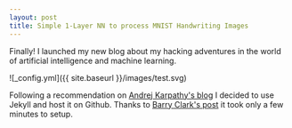 ```yaml
---
layout: post
title: Simple 1-Layer NN to process MNIST Handwriting Images
---
```


Finally! I launched my new blog about my hacking adventures in the world of artificial intelligence and machine learning. 

![_config.yml]({{ site.baseurl }}/images/test.svg)

Following a recommendation on [Andrej Karpathy's blog](https://karpathy.github.io/2014/07/01/switching-to-jekyll/) I decided to use Jekyll and host it on Github.
Thanks to [Barry Clark's post](http://www.smashingmagazine.com/2014/08/01/build-blog-jekyll-github-pages/) it took only a few minutes to setup. 

